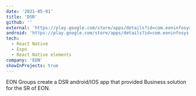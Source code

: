```yaml
---
date: '2021-05-01'
title: 'DSR'
github: ''
external: 'https://play.google.com/store/apps/details?id=com.eoninfosys.dsr'
android: 'https://play.google.com/store/apps/details?id=com.eoninfosys.dsr'
tech:
  - React Native
  - Expo
  - React Native elements
company: 'EON'
showInProjects: true
---
```


EON Groups create a DSR android/IOS app that provided Business solution for the SR of EON.
